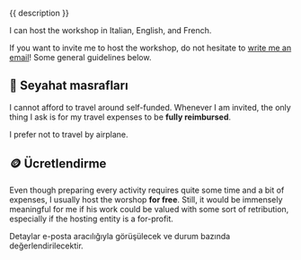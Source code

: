 {{ description }}

I can host the workshop in Italian, English, and French.

If you want to invite me to host the workshop, do not hesitate to [write me an
email](mailto:surfingtommi.space)! Some general guidelines below.

## 🚅 Seyahat masrafları

I cannot afford to travel around self-funded. Whenever I am invited, the only
thing I ask is for my travel expenses to be **fully reimbursed**.

I prefer not to travel by airplane.

## 🪙 Ücretlendirme

Even though preparing every activity requires quite some time and a bit of
expenses, I usually host the worshop **for free**. Still, it would be immensely
meaningful for me if his work could be valued with some sort of retribution,
especially if the hosting entity is a for-profit.

Detaylar e-posta aracılığıyla görüşülecek ve durum bazında değerlendirilecektir.

